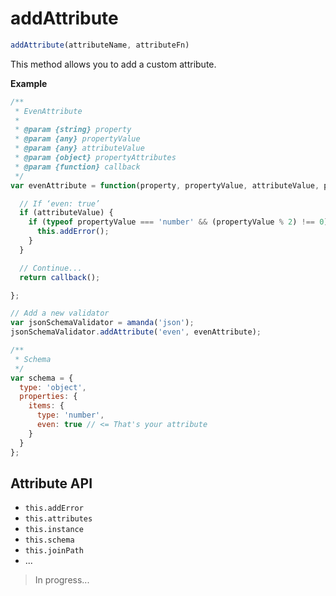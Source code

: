 # addAttribute

```javascript
addAttribute(attributeName, attributeFn)
```

This method allows you to add a custom attribute.

**Example**

```javascript
/**
 * EvenAttribute
 *
 * @param {string} property
 * @param {any} propertyValue
 * @param {any} attributeValue
 * @param {object} propertyAttributes
 * @param {function} callback
 */
var evenAttribute = function(property, propertyValue, attributeValue, propertyAttributes, callback) {

  // If ‘even: true’
  if (attributeValue) {
    if (typeof propertyValue === 'number' && (propertyValue % 2) !== 0) {
      this.addError();
    }
  }

  // Continue...
  return callback();

};

// Add a new validator
var jsonSchemaValidator = amanda('json');
jsonSchemaValidator.addAttribute('even', evenAttribute);

/**
 * Schema
 */
var schema = {
  type: 'object',
  properties: {
    items: {
      type: 'number',
      even: true // <= That's your attribute
    }
  }
};
```

## Attribute API

* `this.addError`
* `this.attributes`
* `this.instance`
* `this.schema`
* `this.joinPath`
* ...

> In progress...